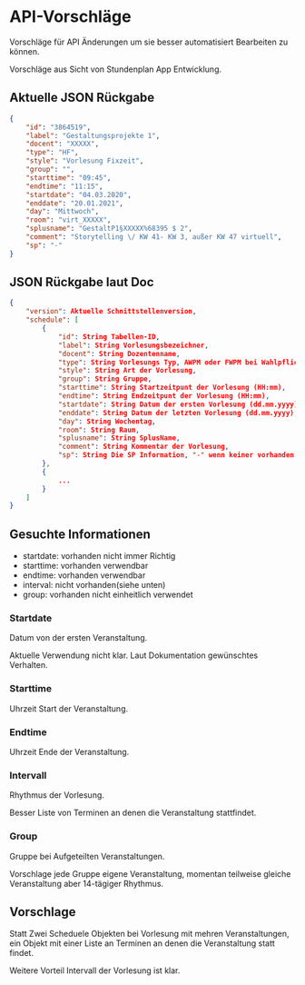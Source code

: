 # API-Vorschläge
Vorschläge für API Änderungen um sie besser automatisiert Bearbeiten zu können.

Vorschläge aus Sicht von Stundenplan App Entwicklung.

## Aktuelle JSON Rückgabe
```json
{
    "id": "3864519",
    "label": "Gestaltungsprojekte 1",
    "docent": "XXXXX",
    "type": "HF",
    "style": "Vorlesung Fixzeit",
    "group": "",
    "starttime": "09:45",
    "endtime": "11:15",
    "startdate": "04.03.2020",
    "enddate": "20.01.2021",
    "day": "Mittwoch",
    "room": "virt_XXXXX",
    "splusname": "GestaltP1§XXXXX%68395 $ 2",
    "comment": "Storytelling \/ KW 41- KW 3, außer KW 47 virtuell",
    "sp": "-"
}
```
## JSON Rückgabe laut Doc
```json
{
    "version": Aktuelle Schnittstellenversion,
    "schedule": [
        {
            "id": String Tabellen-ID,
            "label": String Vorlesungsbezeichner,
            "docent": String Dozentenname,
            "type": String Vorlesungs Typ, AWPM oder FWPM bei Wahlpflichtfächer, sonst HF,
            "style": String Art der Vorlesung,
            "group": String Gruppe,
            "starttime": String Startzeitpunt der Vorlesung (HH:mm),
            "endtime": String Endzeitpunt der Vorlesung (HH:mm),
            "startdate": String Datum der ersten Vorlesung (dd.mm.yyyy),
            "enddate": String Datum der letzten Vorlesung (dd.mm.yyyy),
            "day": String Wochentag,
            "room": String Raum,
            "splusname": String SplusName,
			"comment": String Kommentar der Vorlesung,
            "sp": String Die SP Information, "-" wenn keiner vorhanden ist und z.B. "SP (MB)" wenn ein SP vorhanden ist
        },
        {
            ...
        }
    ]
}
```

## Gesuchte Informationen

 * startdate: vorhanden nicht immer Richtig
 * starttime: vorhanden verwendbar
 * endtime: vorhanden verwendbar
 * interval: nicht vorhanden(siehe unten)
 * group: vorhanden nicht einheitlich verwendet
 
### Startdate
Datum von der ersten Veranstaltung. 

Aktuelle Verwendung nicht klar. Laut Dokumentation gewünschtes Verhalten.

### Starttime
Uhrzeit Start der Veranstaltung.

### Endtime
Uhrzeit Ende der Veranstaltung.

### Intervall
Rhythmus der Vorlesung.

Besser Liste von Terminen an denen die Veranstaltung stattfindet.

### Group
Gruppe bei Aufgeteilten Veranstaltungen.

Vorschlage jede Gruppe eigene Veranstaltung, momentan teilweise gleiche Veranstaltung aber 14-tägiger Rhythmus.

## Vorschlage
Statt Zwei Scheduele Objekten bei Vorlesung mit mehren Veranstaltungen, ein Objekt mit einer Liste an Terminen an denen die Veranstaltung statt findet. 

Weitere Vorteil Intervall der Vorlesung ist klar.
